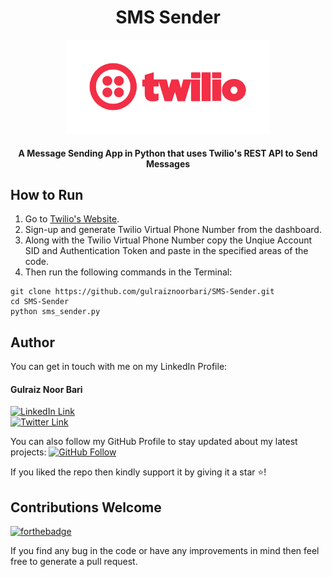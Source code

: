 <div align="center">
    <h1>SMS Sender</h1>
    <img src="twilio.png" height="150px">
    <h4>A Message Sending App in Python that uses Twilio's REST API to Send Messages</h4>
</div>

## How to Run

1. Go to [Twilio's Website](https://www.twilio.com/).
2. Sign-up and generate Twilio Virtual Phone Number from the dashboard.
3. Along with the Twilio Virtual Phone Number copy the Unqiue Account SID and Authentication Token and paste in the specified areas of the code. 
4. Then run the following commands in the Terminal: 

```
git clone https://github.com/gulraiznoorbari/SMS-Sender.git
cd SMS-Sender
python sms_sender.py
```

## Author
You can get in touch with me on my LinkedIn Profile:

#### Gulraiz Noor Bari
[![LinkedIn Link](https://img.shields.io/badge/Connect-gulraiznoorbari-blue.svg?logo=linkedin&longCache=true&style=social&label=Connect
)](https://www.linkedin.com/in/gulraiznoorbari)
<br>
[![Twitter Link](https://img.shields.io/badge/Follow-gulraiznoorbari-blue.svg?logo=twitter&longCache=true&style=social&label=Follow
)](https://twitter.com/gulraiznoorbari)

You can also follow my GitHub Profile to stay updated about my latest projects: [![GitHub Follow](https://img.shields.io/badge/Connect-gulraiznoorbari-blue.svg?logo=Github&longCache=true&style=social&label=Follow)](https://github.com/gulraiznoorbari)

If you liked the repo then kindly support it by giving it a star ⭐!

## Contributions Welcome
[![forthebadge](https://forthebadge.com/images/badges/built-with-love.svg)](#)

If you find any bug in the code or have any improvements in mind then feel free to generate a pull request.


